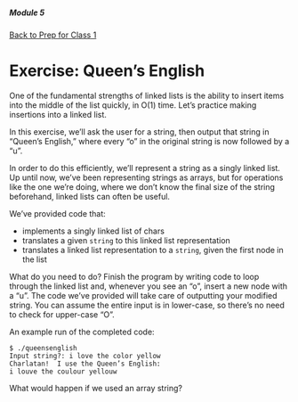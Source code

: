 ##### Module 5
[Back to Prep for Class 1](../../class1-prep)
# Exercise: Queen’s English

One of the fundamental strengths of linked lists is the ability to insert items into the middle of the list quickly, in O(1) time.  Let’s practice making insertions into a linked list.

In this exercise, we’ll ask the user for a string, then output that string in “Queen’s English,” where every “o” in the original string is now followed by a “u”.

In order to do this efficiently, we’ll represent a string as a singly linked list. Up until now, we’ve been representing strings as arrays, but for operations like the one we’re doing, where we don’t know the final size of the string beforehand, linked lists can often be useful.

We’ve provided code that:
- implements a singly linked list of chars
- translates a given `string` to this linked list representation
- translates a linked list representation to a `string`, given the first node in the list

What do you need to do?  Finish the program by writing code to loop through the linked list and, whenever you see an “o”, insert a new node with a “u”.  The code we’ve provided will take care of outputting your modified string.  You can assume the entire input is in lower-case, so there’s no need to check for upper-case “O”.

An example run of the completed code:
```
$ ./queensenglish
Input string?: i love the color yellow
Charlatan!  I use the Queen’s English:
i louve the coulour yellouw
```

What would happen if we used an array string?
